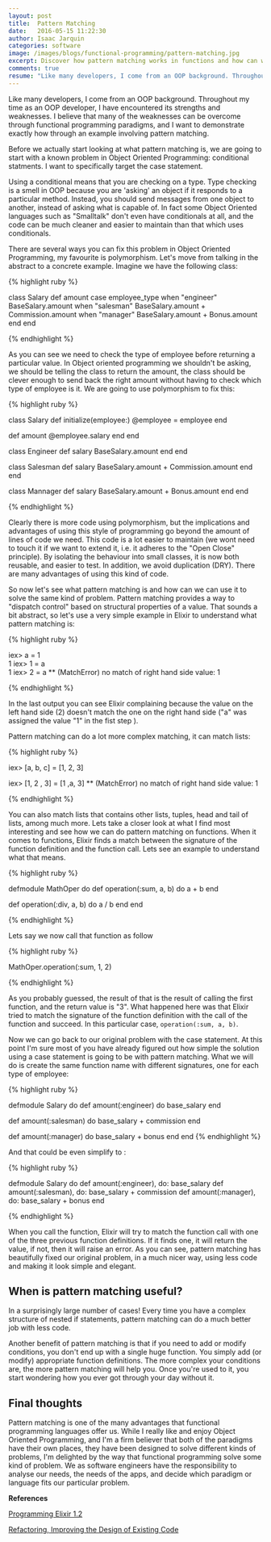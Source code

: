 ```yaml
---
layout: post
title:  Pattern Matching
date:   2016-05-15 11:22:30
author: Isaac Jarquin
categories: software
image: /images/blogs/functional-programming/pattern-matching.jpg
excerpt: Discover how pattern matching works in functions and how can we use it to solve some of the problems caused by using conditionals.
comments: true
resume: "Like many developers, I come from an OOP background. Throughout my time as an OOP developer, I have encountered its strengths and weaknesses. I believe that many of the weaknesses can be overcome through functional programming paradigms, and I want to demonstrate exactly how through an example involving pattern matching ..."
---
```


Like many developers, I come from an OOP background. Throughout my time as an OOP developer, I have encountered its strengths and weaknesses. I believe that many of the weaknesses can be overcome through functional programming paradigms, and I want to demonstrate exactly how through an example involving pattern matching.

Before we actually start looking at what pattern matching is, we are going to start with a known problem in Object Oriented Programming: conditional statments. I want to specifically target the case statement.

Using a conditional means that you are checking on a type. Type checking is a smell in OOP because you are 'asking' an object if it responds to a particular method. Instead, you should send messages from one object to another, instead of asking what is capable of. In fact some Object Oriented languages such as "Smalltalk" don't even have conditionals at all, and the code can be much cleaner and easier to maintain than that which uses conditionals.

There are several ways you can fix this problem in Object Oriented Programming, my favourite is polymorphism. Let's move from talking in the abstract to a concrete example. Imagine we have the following class:

{% highlight ruby %}

class Salary
  def amount
    case employee_type
    when "engineer"
      BaseSalary.amount
    when "salesman"
      BaseSalary.amount + Commission.amount
    when "manager"
      BaseSalary.amount + Bonus.amount
  end 
end

{% endhighlight %}

As you can see we need to check the type of employee before returning a particular value. In Object oriented programming we shouldn't be asking, we should be telling the class to return the amount, the class should be clever enough to send back the right amount without having to check which type of employee is it. We are going to use polymorphism to fix this:

{% highlight ruby %}

class Salary
  def initialize(employee:)
    @employee = employee
  end

  def amount
    @employee.salary
  end
end

class Engineer
  def salary
    BaseSalary.amount
  end
end

class Salesman
  def salary
    BaseSalary.amount + Commission.amount
  end
end

class Mannager
  def salary
    BaseSalary.amount + Bonus.amount
  end
end

{% endhighlight %}

Clearly there is more code using polymorphism, but the implications and advantages of using this style of programming go beyond the amount of lines of code we need. This code is a lot easier to maintain (we wont need to touch it if we want to extend it, i.e. it adheres to the "Open Close" principle). By isolating the behaviour into small classes, it is now both reusable, and easier to test. In addition, we avoid duplication (DRY). There are many advantages of using this kind of code.

So now let's see what pattern matching is and how can we can use it to solve the same kind of problem. Pattern matching provides a way to "dispatch control" based on structural properties of a value. That sounds a bit abstract, so let's use a very simple example in Elixir to understand what pattern matching is:

{% highlight ruby %}

iex> a = 1  
1
iex> 1 = a  
1
iex> 2 = a
**​ (MatchError) no match of right hand side value: 1

{% endhighlight %}

In the last output you can see Elixir complaining because the value on the left hand side (2) doesn't match the one on the right hand side ("a" was assigned the value "1" in the fist step ).

Pattern matching can do a lot more complex matching, it can match lists: 

{% highlight ruby %}

iex> [a, b, c] = [1, 2, 3]

iex> [1, 2 , 3] = [1 ,a, 3]
**​ (MatchError) no match of right hand side value: 1

{% endhighlight %}

You can also match lists that contains other lists, tuples, head and tail of lists, among much more. Lets take a closer look at what I find most interesting and see how we can do pattern matching on functions. When it comes to functions, Elixir finds a match between the signature of the function definition and the function call. Lets see an example to understand what that means.

{% highlight ruby %}

defmodule MathOper do
  def operation(:sum, a, b) do
    a + b
  end

  def operation(:div, a, b) do
    a / b
  end
end

{% endhighlight %}

Lets say we now call that function as follow

{% highlight ruby %}

MathOper.operation(:sum, 1, 2)

{% endhighlight %}

As you probably guessed, the result of that is the result of calling the first function, and the return value is "3". What happened here was that Elixir tried to match the signature of the function definition with the call of the function and succeed. In this particular case, `operation(:sum, a, b)`. 

Now we can go back to our original problem with the case statement. At this point I'm sure most of you have already figured out how simple the solution using a case statement is going to be with pattern matching. What we will do is create the same function name with different signatures, one for each type of employee:

{% highlight ruby %}

defmodule Salary do
  def amount(:engineer) do
    base_salary
  end

  def amount(:salesman) do
    base_salary + commission
  end

  def amount(:manager) do
    base_salary + bonus
  end
end
{% endhighlight %}

And that could be even simplify to :

{% highlight ruby %}

defmodule Salary do
  def amount(:engineer), do: base_salary
  def amount(:salesman), do: base_salary + commission
  def amount(:manager), do: base_salary + bonus
end

{% endhighlight %}

When you call the function, Elixir will try to match the function call with one of the three previous function definitions. If it finds one, it will return the value, if not, then it will raise an error. As you can see, pattern matching has beautifully fixed our original problem, in a much nicer way, using less code and making it look simple and elegant.

## When is pattern matching useful?

In a surprisingly large number of cases! Every time you have a complex structure of nested if statements, pattern matching can do a much better job with less code.

Another benefit of pattern matching is that if you need to add or modify conditions, you don't end up with a single huge function. You simply add (or modify) appropriate function definitions. The more complex your conditions are, the more pattern matching will help you. Once you're used to it, you start wondering how you ever got through your day without it.

## Final thoughts

Pattern matching is one of the many advantages that functional programming languages offer us. While I really like and enjoy Object Oriented Programming, and I'm a firm believer that both of the paradigms have their own places, they have been designed to solve different kinds of problems, I'm delighted by the way that functional programming solve some kind of problem. We as software engineers have the responsibility to analyse our needs, the needs of the apps, and decide which paradigm or language fits our particular problem.

<b>References</b>

[Programming Elixir 1.2](https://pragprog.com/book/elixir12/programming-elixir-1-2)

[Refactoring, Improving the Design of Existing Code](https://books.google.co.uk/books/about/Refactoring.html?id=1MsETFPD3I0C)

